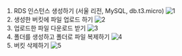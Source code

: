 1. RDS 인스턴스 생성하기 (서울 리전, MySQL, db.t3.micro)
   ![1](https://github.com/sub-blind/oz_front/assets/58137602/9eacd94e-2c99-4e5b-ac54-8fab3216e879)
2. 생성한 버킷에 파일 업로드 하기
   ![2](https://github.com/sub-blind/oz_front/assets/58137602/a310f58b-1215-41c0-a960-7a08571b709e)
3. 업로드한 파일 다운로드 받기
   ![3](https://github.com/sub-blind/oz_front/assets/58137602/9a5974fe-b119-4578-95a7-abe415d1f77d)
4. 폴더를 생성하고 폴더로 파일 복제하기
   ![4](https://github.com/sub-blind/oz_front/assets/58137602/bbbbfc8d-ad12-4576-a165-2a7888147e20)
5. 버킷 삭제하기
   ![5](https://github.com/sub-blind/oz_front/assets/58137602/0996ce49-c126-40c5-909c-768b5463a535)
